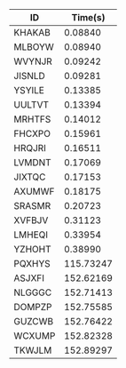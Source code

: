 |ID|Time(s)|
|-|-|
|KHAKAB|0.08840|
|MLBOYW|0.08940|
|WVYNJR|0.09242|
|JISNLD|0.09281|
|YSYILE|0.13385|
|UULTVT|0.13394|
|MRHTFS|0.14012|
|FHCXPO|0.15961|
|HRQJRI|0.16511|
|LVMDNT|0.17069|
|JIXTQC|0.17153|
|AXUMWF|0.18175|
|SRASMR|0.20723|
|XVFBJV|0.31123|
|LMHEQI|0.33954|
|YZHOHT|0.38990|
|PQXHYS|115.73247|
|ASJXFI|152.62169|
|NLGGGC|152.71413|
|DOMPZP|152.75585|
|GUZCWB|152.76422|
|WCXUMP|152.82328|
|TKWJLM|152.89297|
